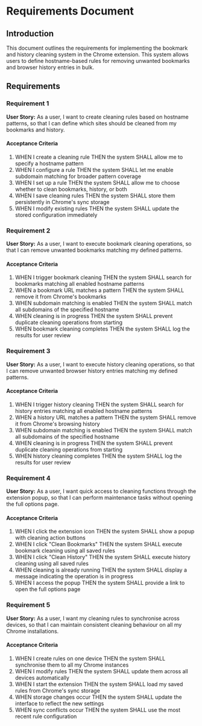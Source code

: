 # Requirements Document

## Introduction

This document outlines the requirements for implementing the bookmark and history cleaning system in the Chrome extension. This system allows users to define hostname-based rules for removing unwanted bookmarks and browser history entries in bulk.

## Requirements

### Requirement 1

**User Story:** As a user, I want to create cleaning rules based on hostname patterns, so that I can define which sites should be cleaned from my bookmarks and history.

#### Acceptance Criteria

1. WHEN I create a cleaning rule THEN the system SHALL allow me to specify a hostname pattern
2. WHEN I configure a rule THEN the system SHALL let me enable subdomain matching for broader pattern coverage
3. WHEN I set up a rule THEN the system SHALL allow me to choose whether to clean bookmarks, history, or both
4. WHEN I save cleaning rules THEN the system SHALL store them persistently in Chrome's sync storage
5. WHEN I modify existing rules THEN the system SHALL update the stored configuration immediately

### Requirement 2

**User Story:** As a user, I want to execute bookmark cleaning operations, so that I can remove unwanted bookmarks matching my defined patterns.

#### Acceptance Criteria

1. WHEN I trigger bookmark cleaning THEN the system SHALL search for bookmarks matching all enabled hostname patterns
2. WHEN a bookmark URL matches a pattern THEN the system SHALL remove it from Chrome's bookmarks
3. WHEN subdomain matching is enabled THEN the system SHALL match all subdomains of the specified hostname
4. WHEN cleaning is in progress THEN the system SHALL prevent duplicate cleaning operations from starting
5. WHEN bookmark cleaning completes THEN the system SHALL log the results for user review

### Requirement 3

**User Story:** As a user, I want to execute history cleaning operations, so that I can remove unwanted browser history entries matching my defined patterns.

#### Acceptance Criteria

1. WHEN I trigger history cleaning THEN the system SHALL search for history entries matching all enabled hostname patterns
2. WHEN a history URL matches a pattern THEN the system SHALL remove it from Chrome's browsing history
3. WHEN subdomain matching is enabled THEN the system SHALL match all subdomains of the specified hostname
4. WHEN cleaning is in progress THEN the system SHALL prevent duplicate cleaning operations from starting
5. WHEN history cleaning completes THEN the system SHALL log the results for user review

### Requirement 4

**User Story:** As a user, I want quick access to cleaning functions through the extension popup, so that I can perform maintenance tasks without opening the full options page.

#### Acceptance Criteria

1. WHEN I click the extension icon THEN the system SHALL show a popup with cleaning action buttons
2. WHEN I click "Clean Bookmarks" THEN the system SHALL execute bookmark cleaning using all saved rules
3. WHEN I click "Clean History" THEN the system SHALL execute history cleaning using all saved rules
4. WHEN cleaning is already running THEN the system SHALL display a message indicating the operation is in progress
5. WHEN I access the popup THEN the system SHALL provide a link to open the full options page

### Requirement 5

**User Story:** As a user, I want my cleaning rules to synchronise across devices, so that I can maintain consistent cleaning behaviour on all my Chrome installations.

#### Acceptance Criteria

1. WHEN I create rules on one device THEN the system SHALL synchronise them to all my Chrome instances
2. WHEN I modify rules THEN the system SHALL update them across all devices automatically
3. WHEN I start the extension THEN the system SHALL load my saved rules from Chrome's sync storage
4. WHEN storage changes occur THEN the system SHALL update the interface to reflect the new settings
5. WHEN sync conflicts occur THEN the system SHALL use the most recent rule configuration